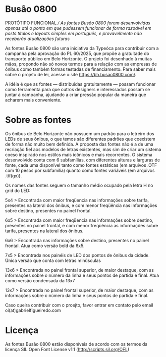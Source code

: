 # Busão 0800
PROTÓTIPO FUNCIONAL
*/ As fontes Busão 0800 foram desenvolvidas apenas até o ponto em que pudessem funcionar de forma razoável em posts títulos e layouts simples em português, e provavelmente não receberão atualizações futuras*

As fontes Busão 0800 são uma iniciativa da Typeóca para contribuir com a campanha pela aprovação do PL 60/2025, que propõe a gratuitade do transporte público em Belo Horizonte. O projeto foi desenhado à muitas mãos, propondo não só novos termos para a relação com as empresas de ônibus como também formas testadas de financiamento. Para saber mais sobre o projeto de lei, acesse o site https://bh.busao0800.com/.

A idéia é que as fontes — distribuídas gratuitamente — possam funcionar como ferramenta para que outros designers e interessados possam se juntar à campanha, ajudando a criar pressão popular da maneira que acharem mais conveniente. 

# Sobre as fontes 

Os ônibus de Belo Horizonte não possuem um padrão para o letreiro dos LEDs de seus ônibus, o que temos são diferentes padrões que coexistem de forma não muito bem definida. A proposta das fontes não é a de uma recriação fiel aos modelos de letras existentes, mas sim de criar um sistema coeso inspirado nos estilos mais icônicos e mais recorrentes. O sistema desenvolvido conta com 6 subfamílias, com diferentes alturas e larguras de fonte, cada uma disponível tanto como fontes estáticas (em arquivos .OTF com 10 pesos por subfamília) quanto como fontes variáveis (em arquivos .ttf(gx)).

Os nomes das fontes seguem o tamanho médio ocupado pela letra H no grid do LED:

5x4 > Encontrada com maior freqüencia nas informações sobre tarifa, presentes na lateral dos ônibus, e com menor freqüência nas informações sobre destino, presentes no painel frontal.

6x5 > Encontrada com maior freqüencia nas informações sobre destino, presentes no painel frontal, e com menor freqüência as informações sobre tarifa, presentes na lateral dos ônibus.

6x6 > Encontrada nas informações sobre destino, presentes no painel frontal. Atua como versão bold da 6x5.

7x5 > Encontrada nos painéis de LED dos pontos de ônibus da cidade. Única versão que conta com letras minúsculas

13x6 > Encontrada no painel frontal superior, de maior destaque, com as informações sobre o número da linha e seus pontos de partida e final. Atua como versão condensada da 13x7

13x7 > Encontrada no painel frontal superior, de maior destaque, com as informações sobre o número da linha e seus pontos de partida e final.

Caso queira contribuir com o proejto, favor entrar em contato pelo email oi(at)gabrielfigueiredo.com

# Licença
As fontes Busão 0800 estão disponíveis de acordo com os termos da licença SIL Open Font License v1.1 (http://scripts.sil.org/OFL)
